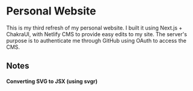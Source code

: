# Personal Website

This is my third refresh of my personal website. I built it using Next.js + ChakraUI, with Netlify CMS to provide easy edits to my site. The server's purpose is to authenticate me through GitHub using OAuth to access the CMS.

## Notes

#### Converting SVG to JSX (using svgr)
